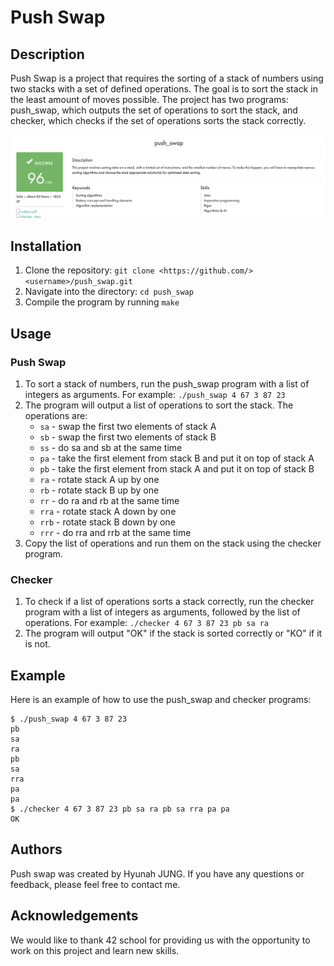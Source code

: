 # Push Swap

## Description

Push Swap is a project that requires the sorting of a stack of numbers using two stacks with a set of defined operations. The goal is to sort the stack in the least amount of moves possible. The project has two programs: push_swap, which outputs the set of operations to sort the stack, and checker, which checks if the set of operations sorts the stack correctly.

![](image.png)

## Installation

1. Clone the repository: `git clone <https://github.com/><username>/push_swap.git`
2. Navigate into the directory: `cd push_swap`
3. Compile the program by running `make`

## Usage

### Push Swap

1. To sort a stack of numbers, run the push_swap program with a list of integers as arguments. For example: `./push_swap 4 67 3 87 23`
2. The program will output a list of operations to sort the stack. The operations are:
    - `sa` - swap the first two elements of stack A
    - `sb` - swap the first two elements of stack B
    - `ss` - do sa and sb at the same time
    - `pa` - take the first element from stack B and put it on top of stack A
    - `pb` - take the first element from stack A and put it on top of stack B
    - `ra` - rotate stack A up by one
    - `rb` - rotate stack B up by one
    - `rr` - do ra and rb at the same time
    - `rra` - rotate stack A down by one
    - `rrb` - rotate stack B down by one
    - `rrr` - do rra and rrb at the same time
3. Copy the list of operations and run them on the stack using the checker program.

### Checker

1. To check if a list of operations sorts a stack correctly, run the checker program with a list of integers as arguments, followed by the list of operations. For example: `./checker 4 67 3 87 23 pb sa ra`
2. The program will output "OK" if the stack is sorted correctly or "KO" if it is not.

## Example

Here is an example of how to use the push_swap and checker programs:

```
$ ./push_swap 4 67 3 87 23
pb
sa
ra
pb
sa
rra
pa
pa
$ ./checker 4 67 3 87 23 pb sa ra pb sa rra pa pa
OK

```


## Authors

Push swap was created by Hyunah JUNG. If you have any questions or feedback, please feel free to contact me.

## Acknowledgements

We would like to thank 42 school for providing us with the opportunity to work on this project and learn new skills.
